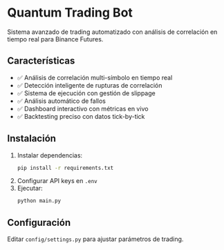 # Quantum Trading Bot

Sistema avanzado de trading automatizado con análisis de correlación en tiempo real para Binance Futures.

## Características
- ✅ Análisis de correlación multi-símbolo en tiempo real
- ✅ Detección inteligente de rupturas de correlación  
- ✅ Sistema de ejecución con gestión de slippage
- ✅ Análisis automático de fallos
- ✅ Dashboard interactivo con métricas en vivo
- ✅ Backtesting preciso con datos tick-by-tick

## Instalación

1. Instalar dependencias:
   ```bash
   pip install -r requirements.txt
   ```
2. Configurar API keys en `.env`
3. Ejecutar:
   ```bash
   python main.py
   ```

## Configuración

Editar `config/settings.py` para ajustar parámetros de trading.
